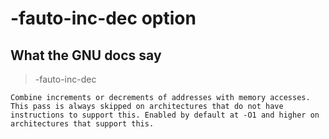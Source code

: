 # -fauto-inc-dec option

## What the GNU docs say

> -fauto-inc-dec

	Combine increments or decrements of addresses with memory accesses. This pass is always skipped on architectures that do not have instructions to support this. Enabled by default at -O1 and higher on architectures that support this.
